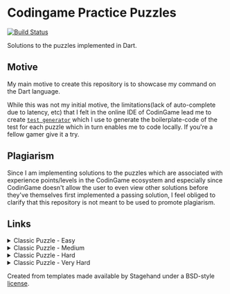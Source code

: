 # Codingame Practice Puzzles

[![Build Status](https://travis-ci.com/happy-san/codingame_practice_puzzles.svg?branch=trunk)](https://travis-ci.com/happy-san/codingame_practice_puzzles)

Solutions to the puzzles implemented in Dart.

## Motive
My main motive to create this repository is to showcase my command on the Dart language.

While this was not my initial motive, the limitations(lack of auto-complete due to latency, etc) that I felt in the online IDE of CodinGame lead me to create [`test generator`](/test/test_generator.dart) which I use to generate the boilerplate-code of the test for each puzzle which in turn enables me to code locally. If you're a fellow gamer give it a try.

## Plagiarism
Since I am implementing solutions to the puzzles which are associated with experience points/levels in the CodinGame ecosystem and especially since CodinGame doesn't allow the user to even view other solutions before they've themselves first implemented a passing solution, I feel obliged to clarify that this repository is not meant to be used to promote plagiarism.

## Links

<details>
<summary>Classic Puzzle - Easy</summary>

| Puzzle | Solution|
|---|---|
|[Onboarding][onboarding]| [link](/lib/easy/onboarding)|
|[The Descent][the-descent]| [link](/lib/easy/the_descent)|
|[Power of Thor - Episode 1][power-of-thor-episode-1]| [link](/lib/easy/power_of_thor_e1)|
|[Chuck Norris][chuck-norris]| [link](/lib/easy/chuck_norris)|
|[MIME Type][mime-type]| [link](/lib/easy/mime_type)|
|[Horse-racing Duals][horse-racing-duals]| [link](/lib/easy/horse_racing_duals)|
|[Temperatures][temperatures]| [link](/lib/easy/temperatures)|
|[ASCII Art][ascii-art]| [link](/lib/easy/ascii_art)|
|[Defibrillators][defibrillators]| [link](/lib/easy/defibrillators)|
|[1D Spreadsheet][1d-spreadsheet]| [link](/lib/easy/1d_spreadsheet)|
|[Rock Paper Scissors Lizard Spock][rock-paper-scissors-lizard-spock]| [link](/lib/easy/rock_paper_scissors_lizard_spock)|
|[Ghost Legs][ghost-legs]| [link](/lib/easy/ghost_legs)|
|[Rectangle Partition][rectangle-partition]| [link](/lib/easy/rectangle_partition)|
|[Mars Lander - Episode 1][mars-lander-episode-1]| TODO: Learn about controller theory.|
|[Prefix code][prefix-code]| [link](/lib/easy/prefix_code)|
|[Equivalent Resistance, Circuit Building][equivalent-resistance-circuit-building]| [link](/lib/easy/equivalent_resistance_circuit_building)|
|[Encryption/Decryption of Enigma Machine][encryptiondecryption-of-enigma-machine]| [link](/lib/easy/encryptiondecryption_of_enigma_machine)|
|[Next growing number][next-growing-number]| [link](/lib/easy/next_growing_number)|
|[Create the longest sequence of 1s][create-the-longest-sequence-of-1s]| [link](lib/easy/create_the_longest_sequence_of_1s/)|
|[Lumen][lumen]| [link](lib/easy/lumen/)|
|[Tree Paths][tree-paths]| [link](lib/easy/tree_paths/)|
|[7-Segment Scanner][7-segment-scanner]| [link](lib/easy/7_segment_scanner)|
|[Is that a possible word? EP1][is-that-a-possible-word-ep1]| [link](lib/easy/is_that_a_possible_word_e1/)|
|[if then else][if-then-else]| |


</details>

<details>
<summary>Classic Puzzle - Medium</summary>
</details>

<details>
<summary>Classic Puzzle - Hard</summary>
</details>

<details>
<summary>Classic Puzzle - Very Hard</summary>
</details>

Created from templates made available by Stagehand under a BSD-style
[license](https://github.com/dart-lang/stagehand/blob/master/LICENSE).

<!-- Classic Puzzle - Easy -->
[onboarding]: https://www.codingame.com/training/easy/onboarding
[the-descent]: https://www.codingame.com/training/easy/the-descent
[power-of-thor-episode-1]: https://www.codingame.com/training/easy/power-of-thor-episode-1
[chuck-norris]: https://www.codingame.com/training/easy/chuck-norris
[mime-type]: https://www.codingame.com/training/easy/mime-type
[horse-racing-duals]: https://www.codingame.com/training/easy/horse-racing-duals
[temperatures]: https://www.codingame.com/training/easy/temperatures
[ascii-art]: https://www.codingame.com/training/easy/ascii-art
[defibrillators]: https://www.codingame.com/training/easy/defibrillators
[1d-spreadsheet]: https://www.codingame.com/training/easy/1d-spreadsheet
[rock-paper-scissors-lizard-spock]: https://www.codingame.com/training/easy/rock-paper-scissors-lizard-spock
[ghost-legs]: https://www.codingame.com/training/easy/ghost-legs
[rectangle-partition]: https://www.codingame.com/training/easy/rectangle-partition
[mars-lander-episode-1]: https://www.codingame.com/training/easy/mars-lander-episode-1
[prefix-code]: https://www.codingame.com/training/easy/prefix-code
[equivalent-resistance-circuit-building]: https://www.codingame.com/training/easy/equivalent-resistance-circuit-building
[encryptiondecryption-of-enigma-machine]: https://www.codingame.com/training/easy/encryptiondecryption-of-enigma-machine
[next-growing-number]: https://www.codingame.com/training/easy/next-growing-number
[create-the-longest-sequence-of-1s]: https://www.codingame.com/training/easy/create-the-longest-sequence-of-1s
[lumen]: https://www.codingame.com/training/easy/lumen
[tree-paths]: https://www.codingame.com/training/easy/tree-paths
[7-segment-scanner]: https://www.codingame.com/training/easy/7-segment-scanner
[is-that-a-possible-word-ep1]: https://www.codingame.com/training/easy/is-that-a-possible-word-ep1
[if-then-else]: https://www.codingame.com/training/easy/if-then-else